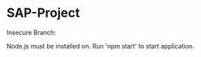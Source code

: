 # SAP-Project

Insecure Branch:

Node.js must be installed on.
Run 'npm start' to start application.
